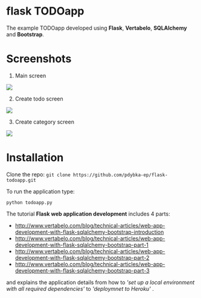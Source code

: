 # flask TODOapp

The example TODOapp developed using **Flask**, **Vertabelo**, **SQLAlchemy** and **Bootstrap**.

# Screenshots

1. Main screen

<img src="http://www.vertabelo.com/_file/blog/github-flask-todoapp/todoapp-main.png"/>

2. Create todo screen

<img src="http://www.vertabelo.com/_file/blog/github-flask-todoapp/todoapp-new-todo.png"/>

3. Create category screen

<img src="http://www.vertabelo.com/_file/blog/github-flask-todoapp/todoapp-new-category.png"/>

# Installation

Clone the repo:
`git clone https://github.com/pdybka-ep/flask-todoapp.git`

To run the application type:

`python todoapp.py`

The tutorial **Flask web application development** includes 4 parts:<br>
- http://www.vertabelo.com/blog/technical-articles/web-app-development-with-flask-sqlalchemy-bootstrap-introduction <br>
- http://www.vertabelo.com/blog/technical-articles/web-app-development-with-flask-sqlalchemy-bootstrap-part-1 <br>
- http://www.vertabelo.com/blog/technical-articles/web-app-development-with-flask-sqlalchemy-bootstrap-part-2 <br>
- http://www.vertabelo.com/blog/technical-articles/web-app-development-with-flask-sqlalchemy-bootstrap-part-3 <br>

and explains the application details from how to *'set up a local environment with all required dependencies'* to *'deploymnet to Heroku'* .

